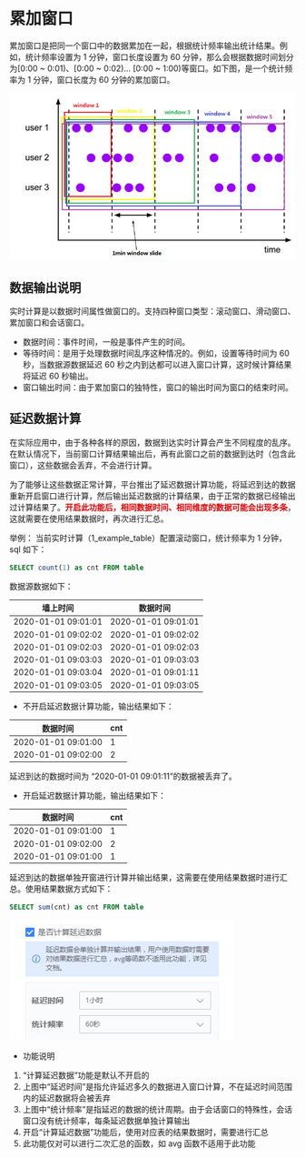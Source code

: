 # 累加窗口

累加窗口是把同一个窗口中的数据累加在一起，根据统计频率输出统计结果。例如，统计频率设置为 1 分钟，窗口长度设置为 60 分钟，那么会根据数据时间划分为[0:00 ~ 0:01)、[0:00 ~ 0:02)... [0:00 ~ 1:00)等窗口。如下图，是一个统计频率为 1 分钟，窗口长度为 60 分钟的累加窗口。

![](../../../../assets/dataflow/stream-processing/accumulate-window.png)

## 数据输出说明

实时计算是以数据时间属性做窗口的。支持四种窗口类型：滚动窗口、滑动窗口、累加窗口和会话窗口。
 - 数据时间：事件时间，一般是事件产生的时间。
 - 等待时间：是用于处理数据时间乱序这种情况的。例如，设置等待时间为 60 秒，当数据源数据延迟 60 秒之内到达都可以进入窗口计算，这时候计算结果将延迟 60 秒输出。
 - 窗口输出时间：由于累加窗口的独特性，窗口的输出时间为窗口的结束时间。


## 延迟数据计算

在实际应用中，由于各种各样的原因，数据到达实时计算会产生不同程度的乱序。在默认情况下，当前窗口计算结果输出后，再有此窗口之前的数据到达时（包含此窗口），这些数据会丢弃，不会进行计算。

为了能够让这些数据正常计算，平台推出了延迟数据计算功能，将延迟到达的数据重新开启窗口进行计算，然后输出延迟数据的计算结果，由于正常的数据已经输出过计算结果了。<font color="#dd0000">**开启此功能后，相同数据时间、相同维度的数据可能会出现多条**</font>，这就需要在使用结果数据时，再次进行汇总。

举例： 当前实时计算（1_example_table）配置滚动窗口，统计频率为 1 分钟，sql 如下：
```sql
SELECT count(1) as cnt FROM table
```
数据源数据如下：

|    墙上时间           | 数据时间               |
| -----------------    | -------------------- |
| 2020-01-01 09:01:01  |  2020-01-01 09:01:01 |
| 2020-01-01 09:02:02  |  2020-01-01 09:02:02 |
| 2020-01-01 09:02:03  |  2020-01-01 09:02:03 |
| 2020-01-01 09:03:03  |  2020-01-01 09:03:03 |
| 2020-01-01 09:03:04  |  2020-01-01 09:01:11 |
| 2020-01-01 09:03:05  |  2020-01-01 09:03:05 |


- 不开启延迟数据计算功能，输出结果如下：

|    数据时间           | cnt |
| -----------------    | --- |
| 2020-01-01 09:01:00  |  1  |
| 2020-01-01 09:02:00  |  2  |

延迟到达的数据时间为 “2020-01-01 09:01:11”的数据被丢弃了。

- 开启延迟数据计算功能，输出结果如下：

|    数据时间           | cnt |
| -----------------    | --- |
| 2020-01-01 09:01:00  |  1  |
| 2020-01-01 09:02:00  |  2  |
| 2020-01-01 09:01:00  |  1  |

延迟到达的数据单独开窗进行计算并输出结果，这需要在使用结果数据时进行汇总。使用结果数据方式如下：
```sql
SELECT sum(cnt) as cnt FROM table
```

![](../../../../assets/dataflow/stream-processing/allowed-lateness.png)

- 功能说明
1. “计算延迟数据”功能是默认不开启的
2. 上图中“延迟时间”是指允许延迟多久的数据进入窗口计算，不在延迟时间范围内的延迟数据将会被丢弃
3. 上图中“统计频率”是指延迟的数据的统计周期。由于会话窗口的特殊性，会话窗口没有统计频率，每条延迟数据单独计算输出
4. 开启“计算延迟数据”功能后，使用对应表的结果数据时，需要进行汇总
5. 此功能仅对可以进行二次汇总的函数，如 avg 函数不适用于此功能
